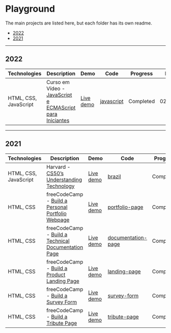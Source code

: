 <h1>Playground</h1>
<p>The main projects are listed here, but each folder has its own readme.</p>
<ul>
  <li><a href="#2022">2022</a></li>
  <li><a href="#2021">2021</a></li>
</ul>
<hr>
<h2>2022</h2>
<table>
  <thead>
    <th>Technologies</th>   
    <th>Description</th>
    <th>Demo</th>
    <th>Code</th>        
    <th>Progress</th>
    <th>Date</th>
  </thead>
  <tbody>
    <tr>
      <td>HTML, CSS, JavaScript</td>
      <td>Curso em Vídeo - <a href="https://www.youtube.com/playlist?list=PLHz_AreHm4dlsK3Nr9GVvXCbpQyHQl1o1/" target="_blank">JavaScript e ECMAScript para Iniciantes</a></td>
      <td><a href="https://khalilagazal.github.io/playground/curso-em-video/javascript/" target="_blank">Live demo</a></td>
      <td><a href="https://github.com/khalilagazal/playground/tree/main/curso-em-video/javascript/" target="_blank">javascript</a></td>
      <td>Completed</td>    
      <td>02/2022</td>
    </tr>
  </tbody>
</table>
<hr>
<h2>2021</h2>
<table>
  <thead>
    <th>Technologies</th>   
    <th>Description</th>
    <th>Demo</th>
    <th>Code</th>        
    <th>Progress</th>
    <th>Date</th>
  </thead>
  <tbody>
    <tr>
      <td>HTML, CSS, JavaScript</td>
      <td>Harvard - <a href="https://cs50.harvard.edu/technology/2017/" target="_blank">CS50’s
Understanding Technology</a></td>
      <td><a href="https://khalilagazal.github.io/playground/harvard/brazil/" target="_blank">Live demo</a></td>
      <td><a href="https://github.com/khalilagazal/playground/tree/main/harvard/brazil/" target="_blank">brazil</a></td>
      <td>Completed</td>    
      <td>10/2021</td>
    </tr>
    <tr>
      <td>HTML, CSS</td>
      <td>freeCodeCamp - <a href="https://www.freecodecamp.org/learn/responsive-web-design/responsive-web-design-projects/build-a-personal-portfolio-webpage" target="_blank">Build a Personal Portfolio Webpage</a></td>
      <td><a href="https://khalilagazal.github.io/playground/freecodecamp/portfolio-page/" target="_blank">Live demo</a></td>
      <td><a href="https://github.com/khalilagazal/playground/tree/main/freecodecamp/portfolio-page/" target="_blank">portfolio-page</a></td>
      <td>Completed</td>    
      <td>10/2021</td>
    </tr>
    <tr>
      <td>HTML, CSS</td>
      <td>freeCodeCamp - <a href="https://www.freecodecamp.org/learn/responsive-web-design/responsive-web-design-projects/build-a-technical-documentation-page" target="_blank">Build a Technical Documentation Page</a></td>
      <td><a href="https://khalilagazal.github.io/playground/freecodecamp/documentation-page/" target="_blank">Live demo</a></td>
      <td><a href="https://github.com/khalilagazal/playground/tree/main/freecodecamp/documentation-page/" target="_blank">documentation-page</a></td>
      <td>Completed</td>    
      <td>10/2021</td>
    </tr>
    <tr>
      <td>HTML, CSS</td>
      <td>freeCodeCamp - <a href="https://www.freecodecamp.org/learn/responsive-web-design/responsive-web-design-projects/build-a-product-landing-page" target="_blank">Build a Product Landing Page</a></td>
      <td><a href="https://khalilagazal.github.io/playground/freecodecamp/landing-page/" target="_blank">Live demo</a></td>
      <td><a href="https://github.com/khalilagazal/playground/tree/main/freecodecamp/landing-page/" target="_blank">landing-page</a></td>
      <td>Completed</td>    
      <td>10/2021</td>
    </tr>      
    <tr>
      <td>HTML, CSS</td>
      <td>freeCodeCamp - <a href="https://www.freecodecamp.org/learn/responsive-web-design/responsive-web-design-projects/build-a-survey-form" target="_blank">Build a Survey Form</a></td>
      <td><a href="https://khalilagazal.github.io/playground/freecodecamp/survey-form/" target="_blank">Live demo</a></td>
      <td><a href="https://github.com/khalilagazal/playground/tree/main/freecodecamp/survey-form/" target="_blank">survey-form</a></td>
      <td>Completed</td>    
      <td>10/2021</td>
    </tr>          
    <tr>
      <td>HTML, CSS</td>
      <td>freeCodeCamp - <a href="https://www.freecodecamp.org/learn/responsive-web-design/responsive-web-design-projects/build-a-tribute-page" target="_blank">Build a Tribute Page</a></td>
      <td><a href="https://khalilagazal.github.io/playground/freecodecamp/tribute-page/" target="_blank">Live demo</a></td>
      <td><a href="https://github.com/khalilagazal/playground/tree/main/freecodecamp/tribute-page/" target="_blank">tribute-page</a></td>
      <td>Completed</td>    
      <td>10/2021</td>
    </tr>
  </tbody>
</table>
